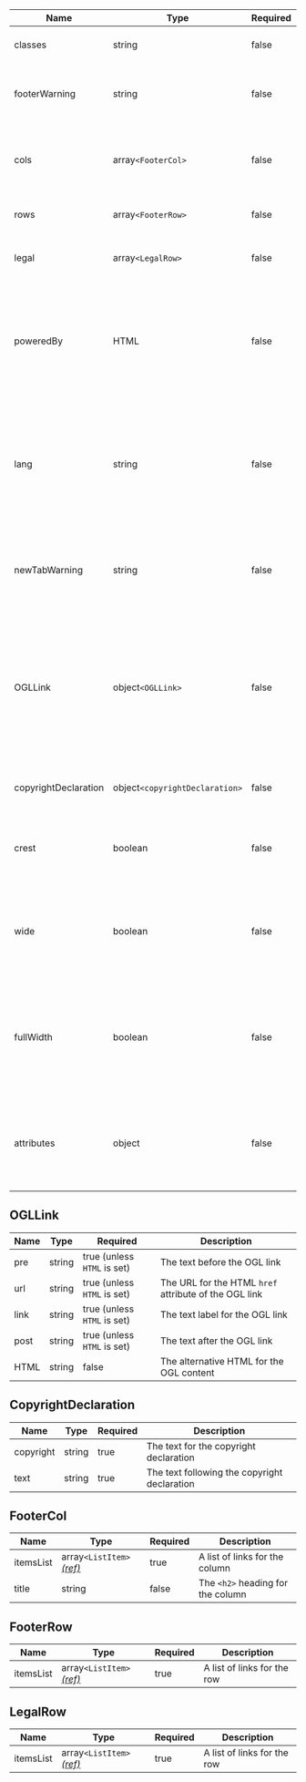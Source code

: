 | Name                 | Type                           | Required | Description                                                                                                                                          |
| -------------------- | ------------------------------ | -------- | ---------------------------------------------------------------------------------------------------------------------------------------------------- |
| classes              | string                         | false    | Classes to add to the footer                                                                                                                         |
| footerWarning        | string                         | false    | The HTML content for the footer warning panel                                                                                                        |
| cols                 | array`<FooterCol>`             | false    | An array of objects for each of the 3 allowed [footer columns](#footercol)                                                                           |
| rows                 | array`<FooterRow>`             | false    | An array for the first [footer row](#footerrow)                                                                                                      |
| legal                | array`<LegalRow>`              | false    | An array of for the [row of legal links](#legalrow)                                                                                                  |
| poweredBy            | HTML                           | false    | Any HTML to render an image for example embedded `<svg>` or `<img>` to override the default ONS logo                                                 |
| lang                 | string                         | false    | Set the ISO language code for current page to display the correct language ONS logo. Defaults to “en”.                                               |
| newTabWarning        | string                         | false    | Leading line of text to warn users that all footer links will open a new tab                                                                         |
| OGLLink              | object`<OGLLink>`              | false    | An object containing settings for the [Open Government Licence content](#ogllink). Set to “true” to display the default values for English and Welsh |
| copyrightDeclaration | object`<copyrightDeclaration>` | false    | Settings for the [Copyright Declaration](#copyrightdeclaration)                                                                                      |
| crest                | boolean                        | false    | Set to “true” display the UK Royal Coat or Arms in the footer                                                                                        |
| wide                 | boolean                        | false    | Set to “true” to increase the maximum width of the layout container to 1280px                                                                        |
| fullWidth            | boolean                        | false    | Set to “true” to increase the maximum width of the layout container to the full width of the viewport                                                |
| attributes           | object                         | false    | HTML attributes (for example, data attributes) to add to the footer                                                                                  |

## OGLLink

| Name | Type   | Required                    | Description                                           |
| ---- | ------ | --------------------------- | ----------------------------------------------------- |
| pre  | string | true (unless `HTML` is set) | The text before the OGL link                          |
| url  | string | true (unless `HTML` is set) | The URL for the HTML `href` attribute of the OGL link |
| link | string | true (unless `HTML` is set) | The text label for the OGL link                       |
| post | string | true (unless `HTML` is set) | The text after the OGL link                           |
| HTML | string | false                       | The alternative HTML for the OGL content              |

## CopyrightDeclaration

| Name      | Type   | Required | Description                                  |
| --------- | ------ | -------- | -------------------------------------------- |
| copyright | string | true     | The text for the copyright declaration       |
| text      | string | true     | The text following the copyright declaration |

## FooterCol

| Name      | Type                                                        | Required | Description                       |
| --------- | ----------------------------------------------------------- | -------- | --------------------------------- |
| itemsList | array`<ListItem>` [_(ref)_](/foundations/typography/#lists) | true     | A list of links for the column    |
| title     | string                                                      | false    | The `<h2>` heading for the column |

## FooterRow

| Name      | Type                                                        | Required | Description                 |
| --------- | ----------------------------------------------------------- | -------- | --------------------------- |
| itemsList | array`<ListItem>` [_(ref)_](/foundations/typography/#lists) | true     | A list of links for the row |

## LegalRow

| Name      | Type                                                        | Required | Description                 |
| --------- | ----------------------------------------------------------- | -------- | --------------------------- |
| itemsList | array`<ListItem>` [_(ref)_](/foundations/typography/#lists) | true     | A list of links for the row |
